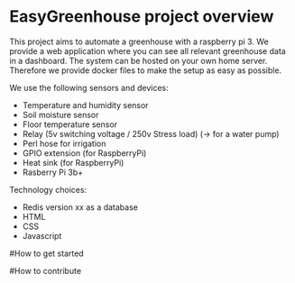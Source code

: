 # EasyGreenhouse project overview

This project aims to automate a greenhouse with a raspberry pi 3.
We provide a web application where you can see all relevant greenhouse data in a dashboard.
The system can be hosted on your own home server. Therefore we provide docker files to make the setup as easy as possible.

We use the following sensors and devices:
- Temperature and humidity sensor
- Soil moisture sensor
- Floor temperature sensor
- Relay (5v switching voltage / 250v Stress load) (-> for a water pump)
- Perl hose for irrigation
- GPIO extension (for RaspberryPi)
- Heat sink (for RaspberryPi)
- Rasberry Pi 3b+

Technology choices:
- Redis version xx as a database
- HTML
- CSS
- Javascript

#How to get started

#How to contribute
